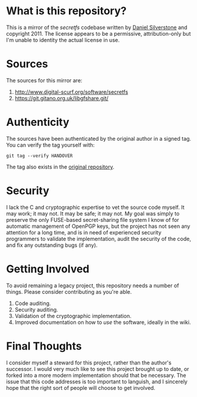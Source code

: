# What is this repository?
This is a mirror of the *secretfs* codebase written by [Daniel
Silverstone][2] and copyright 2011. The license appears to be a
permissive, attribution-only but I'm unable to identity the actual
license in use.

# Sources
The sources for this mirror are:

1. <http://www.digital-scurf.org/software/secretfs>
1. <https://git.gitano.org.uk/libgfshare.git/>

# Authenticity
The sources have been authenticated by the original author in a signed
tag. You can verify the tag yourself with:

    git tag --verify HANDOVER

The tag also exists in the [original repository][3].

# Security
I lack the C and cryptographic expertise to vet the source code myself.
It may work; it may not. It may be safe; it may not. My goal was simply
to preserve the only FUSE-based secret-sharing file system I know of for
automatic management of OpenPGP keys, but the project has not seen any
attention for a long time, and is in need of experienced security
programmers to validate the implementation, audit the security of the
code, and fix any outstanding bugs (if any).

# Getting Involved
To avoid remaining a legacy  project, this repository needs a number of
things. Please consider contributing as you're able.

1. Code auditing.
1. Security auditing.
1. Validation of the cryptographic implementation.
1. Improved documentation on how to *use* the software, ideally in the
   wiki.

# Final Thoughts
I consider myself a steward for this project, rather than the author's
successor. I would very much like to see this project brought up to
date, or forked into a more modern implementation should that be
necessary. The issue that this code addresses is too important to
languish, and I sincerely hope that the right sort of people will choose
to get involved.

[2]: https://twitter.com/dsilverstone
[3]: https://git.gitano.org.uk/secretfs.git/tag/?id=HANDOVER
